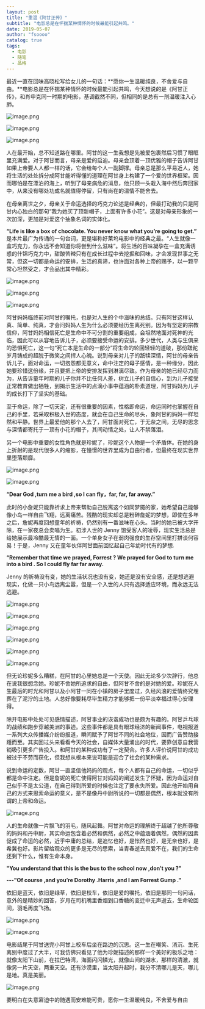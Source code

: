 ```yaml
---
layout: post
title: "重温《阿甘正传》"
subtitle: "电影总是在怀揣某种情怀的时候最能引起共鸣。"
date: 2019-05-07 
author: "fsoooo"
catalog: true
tags:
  - 电影
  - 随笔
  - 品格
---
```


最近一直在回味高晓松写给女儿的一句话：**愿你一生温暖纯良，不舍爱与自由。**电影总是在怀揣某种情怀的时候最能引起共鸣，今天想说的是《阿甘正传》，和肖申克同一时期的电影，基调截然不同，但相同的是总有一剂温暖注入心肺。

![image.png](https://upload-images.jianshu.io/upload_images/6943526-e948802970428cf0.png?imageMogr2/auto-orient/strip%7CimageView2/2/w/1240)

![image.png](https://upload-images.jianshu.io/upload_images/6943526-de339d5f73d69935.png?imageMogr2/auto-orient/strip%7CimageView2/2/w/1240)

![image.png](https://upload-images.jianshu.io/upload_images/6943526-bbf434bc40d95910.png?imageMogr2/auto-orient/strip%7CimageView2/2/w/1240)

人在最开始，总不知道路在哪里。阿甘的这一生我想是先被爱包裹然后习惯了眼眶里充满爱。对于阿甘而言，母亲是爱的启迪。母亲会顶着一顶优雅的帽子告诉阿甘如果上帝要人人都一样的话，它会给每个人一副脚撑。母亲总是那么平易近人，她将生活的处处拆分成阿甘能听得懂的道理在阿甘身上构建了一个爱的世界框架。因而哪怕是在漂泊的海上，听到了母亲病危的消息，他只顾一头栽入海中然后奔回家中，从来没有哪处功成名就值得停留，只有尚在的温情不能舍去。

在母亲离世之夕，母亲关于命运选择的巧克力论述是经典的，但最打动我的只是阿甘内心独白的那句“我为她买了顶新帽子，上面有许多小花”。这是对母亲形象的一次加深，更加是对爱这个抽象名词的实体化。

**“Life is like a box of chocolate. You never know what you’re going to get.”**
是本片最广为传诵的一句台词，更是堪称好莱坞电影中的经典之最。“人生就像一盒巧克力，你永远不会知道你将尝到什么滋味”。将生活的百味凝孕在一盒充满诱惑的什锦巧克力中，甜酸苦辣只有在成长过程中去挖掘和回味，才会发现世事之无常，但这一切都是命运的安排，生活的真谛，也许面对各种上帝的赐予，以一颗平常心坦然受之，才会品出其中精彩。

![image.png](https://upload-images.jianshu.io/upload_images/6943526-b11c5fc3a459c579.png?imageMogr2/auto-orient/strip%7CimageView2/2/w/1240)



![image.png](https://upload-images.jianshu.io/upload_images/6943526-3ee80a4a74adc71b.png?imageMogr2/auto-orient/strip%7CimageView2/2/w/1240)



![image.png](https://upload-images.jianshu.io/upload_images/6943526-ca282056cabc9159.png?imageMogr2/auto-orient/strip%7CimageView2/2/w/1240)

阿甘妈妈临终前对阿甘的嘱托，也是对人生的个中滋味的总结。只有阿甘这样认真、简单、纯真，才会问妈妈人生为什么必须要经历生离死别。因为有坚定的宗教信仰，阿甘妈妈相信死亡是生命中不可分割的重要组成，会坦然地面对死神的光临，因此可以从容地告诉儿子，必须要接受命运的安排。多少世代，人类与生俱来的恐惧死亡，这一句“死亡本是生命的一部分”将生命的轮回轻轻的道破，那份蹉跎岁月铸成的超脱于微笑之间捍人心魄。说到母亲对儿子的舐犊深情，阿甘的母亲告诉儿子，面对命运，一切抱怨都无意义，命中注定的母子感情，是一种缘分，因此她要珍惜这份缘，并且要把上帝的安排发挥到淋漓尽致。作为母亲的她已经尽力而为，从告诉童年时期的儿子你并不比任何人差，树立儿子的自信心，到为儿子接受正常教育做出牺牲，到揭示生活中的点滴小事中蕴涵的朴素道理，阿甘妈妈为儿子的成长打下了坚实的基础。

至于命运，除了一切天定，还有很重要的因素，性格即命运，命运同时也掌握在自己的手里，若采取积极入世的态度，就会在自己生命的尽头，象阿甘的妈妈一样坦然和平静。世界上最爱他的那个人去了，阿甘面对死亡，于无奈之间，无尽的思念与深情都寄托于一顶有小花的帽子，其间动情之处，让人不禁落泪。

 另一个电影中重要的女性角色就是珍妮了，珍妮这个人物是一个矛盾体。在她的身上折射的是现代很多人的缩影，在憧憬的世界里成为自由行者，但最终在现实世界里堕落颓靡。

![image.png](https://upload-images.jianshu.io/upload_images/6943526-4f56f80a712edf6c.png?imageMogr2/auto-orient/strip%7CimageView2/2/w/1240)

![image.png](https://upload-images.jianshu.io/upload_images/6943526-9b1f151e837c0ae1.png?imageMogr2/auto-orient/strip%7CimageView2/2/w/1240)

**“Dear God ,turn me a bird ,so I can fly，far, far, far away.”**

此时的小詹妮只能靠祈求上帝来帮助自己脱离这个如同梦魇的家，她希望自己能够像小鸟一样自由飞翔，远离痛苦。残酷的现实却总是粉碎詹妮的梦想，即使在多年之后，詹妮再度回想童年的祈祷，仍然别有一番滋味在心头。当时的她已被大学开除，在一家夜总会卖唱为生。初涉人世的 Jenny 饱受客人的凌辱，现实生活总是给她展示最冷酷最无情的一面。一个单身女子在弱肉强食的生存空间里打拼谈何容易！于是，Jenny 又在童年伙伴阿甘面前回忆起自己年幼时代有的梦想.

**“Remember that time we prayed, Forrest ? We prayed for God to turn me into a bird . So I could fly far far away.**

 Jenny 的祈祷没有变，她的生活状况也没有变，她还是没有安全感，还是想逃避现实，化做一只小鸟远离尘嚣，但是一个入世的人只有选择适应环境，而永远无法逃避。

![image.png](https://upload-images.jianshu.io/upload_images/6943526-62289a5bf33584ee.png?imageMogr2/auto-orient/strip%7CimageView2/2/w/1240)

![image.png](https://upload-images.jianshu.io/upload_images/6943526-695bb280611a80dc.png?imageMogr2/auto-orient/strip%7CimageView2/2/w/1240)

![image.png](https://upload-images.jianshu.io/upload_images/6943526-f7e9da2c151a0775.png?imageMogr2/auto-orient/strip%7CimageView2/2/w/1240)

![image.png](https://upload-images.jianshu.io/upload_images/6943526-886921d42e30a65e.png?imageMogr2/auto-orient/strip%7CimageView2/2/w/1240)

![image.png](https://upload-images.jianshu.io/upload_images/6943526-027d17fbab68955b.png?imageMogr2/auto-orient/strip%7CimageView2/2/w/1240)


![image.png](https://upload-images.jianshu.io/upload_images/6943526-8aa0c9770a14344a.png?imageMogr2/auto-orient/strip%7CimageView2/2/w/1240)

但无论珍妮多么糟糕，在阿甘的心里她总是一个天使。因此无论多少次辞行，他总在说我很想念她。珍妮不舍她所追求的自由，但阿甘不舍的是对她的爱。珍妮在人生最后的时光和阿甘以及小阿甘一同在小镇的房子里度过，久经风浪的爱情终究埋葬在了泥泞的土地。人总好像要耗尽毕生精力才能够把一份平淡幸福过得心安理得。



  除开电影中处处可见感情描述，阿甘事业的诙谐成功也是颇为有趣的。阿甘乒乓球的战绩和跑步穿越美洲的事迹。这些事件都是具有眼球经济的新闻事件，电视报道一系列大众传播媒介纷纷报道，瞬间赋予了阿甘不同的社会地位，因而广告赞助接踵而至。其实回过头来看看今天的社会，自媒体大量涌出的时代，要靠创意自我营销吸引更多广告投入。和阿甘的某种成功有了一定契合。许多人评价说阿甘的成功被过于不劳而获化，但我想从根本来说可能是迎合了社会的某种需求。



说到命运的定数，阿甘一直坚信他妈妈的观点，每个人都有自己的命运，一切似乎都是命中注定。但是詹妮的死亡使得阿甘对妈妈的阐述发生了怀疑，因为命运对自己似乎不是太公道，在自己得到所爱的时候也注定了要永失所爱。因此他开始用自己的方式来思索命运的意义，是不是像丹中尉所说的一切都是偶然，根本就没有所谓的上帝和命运。

![image.png](https://upload-images.jianshu.io/upload_images/6943526-159522e4cca6c934.png?imageMogr2/auto-orient/strip%7CimageView2/2/w/1240)

人的生命就像一片飘飞的羽毛，随风起舞。阿甘对命运的理解终于超越了他所尊敬的妈妈和丹中尉，其实命运包含着必然和偶然，必然之中蕴涵着偶然，偶然的因素促成了命运的必然，近乎中庸的总结，是追忆也好，是怅然也好，是无奈也好，是希冀也好。影片留给观众的更多是无尽的思索，当青春逝去真爱不在，我们的生命还剩下什么，惟有生命本身。

**"You understand that this is the bus to the school now ,don’t you ?"**

 **---"Of course ,and you’re Dorothy .Harris ,and I am Forrest Gump ."**

依旧是蓝天，依旧是绿草，依旧是校车，依旧是爱的嘱托，依旧是那同一句问话，意外的是精妙的回答，岁月在司机嘴里香烟到口香糖的变迁中无声逝去，生命轮回间，羽毛再度飞扬。

![image.png](https://upload-images.jianshu.io/upload_images/6943526-1a9ea3f32aa50007.png?imageMogr2/auto-orient/strip%7CimageView2/2/w/1240)

![image.png](https://upload-images.jianshu.io/upload_images/6943526-fdf3363082984ed7.png?imageMogr2/auto-orient/strip%7CimageView2/2/w/1240)

电影结尾于阿甘送完小阿甘上校车后坐在路边的沉思。这一生在嘲笑、消沉、生死离别中度过了大半，可我仿佛只看见了他为珍妮描述的那样一个美好的极乐之地：就像太阳下山前，在拉巴特湾，海面闪闪鳞光，就像山间的湖水，那样的清澈，就像另一片天空，两重天空。还有沙漠里，当太阳升起时，我分不清哪儿是天，哪儿是地。真是美丽。

![image.png](https://upload-images.jianshu.io/upload_images/6943526-bc260ecdab212815.png?imageMogr2/auto-orient/strip%7CimageView2/2/w/1240)

要明白在失意窘迫中的随遇而安难能可贵，愿你一生温暖纯良，不舍爱与自由







